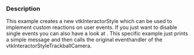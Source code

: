 ### Description
This example creates a new vtkInteractorStyle which can be used to implement custom reactions on user events. If you just want to disable single events you can also have a look at []([VTK/Examples/Python/Interaction/MouseEventsObserver]). This specific example just prints a simple message and then calls the original eventhandler of the vtkInteractorStyleTrackballCamera.
